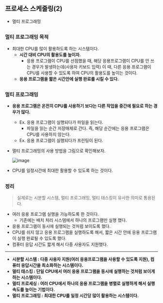 ## 프로세스 스케줄링(2)

- 멀티 프로그래밍


## 
### 멀티 프로그래밍 목적

- 최대한 CPU를 많이 활용하도록 하는 시스템이다.
  - **시간 대비 CPU의 활용도를 높이자.**
    - 응용 프로그램이 CPU를 선점했을 때, 해당 응용프로그램이 CPU를 안 쓰는 경우가 발생하는데(사용자 키보드 입력) 이 때, 다른 응용 프로그램이 CPU를 사용할 수 있도록 하여 CPU의 활용도를 높이는 것이다.
  - **응용 프로그램을 짧은 시간안에 실행 완료를 시킬 수 있다.**


## 
### 멀티 프로그래밍

- **응용 프로그램은 온전히 CPU를 사용하기 보다는 다른 작업을 중간에 필요로 하는 경우가 많다.**

  - Ex. 응용 프로그램이 실행되다가 파일을 읽는다.
    - 파일을 읽는 순간 저장매체로 간다. 즉, 해당 순간에는 응용 프로그램은 CPU를 사용하지 않는다.
  - Ex. 응용 프로그램이 실행되다가 프린팅이 된다.

- 멀티 프로그래밍의 사용 방법을 그림으로 확인해보자.

  ![image](https://user-images.githubusercontent.com/40616436/75986397-560dc280-5f31-11ea-8ff7-1ab65fa93d65.png)

- CPU를 일정시간에 최대한 활용할 수 있도록 하는 것이다.

  


## 
### 정리

> 실제로는 시분할 시스템, 멀티 프로그래밍, 멀티 태스킹이 유사한 의미로 통용된다.

- 여러 응용 프로그램 실행을 가능하도록 한 것이다.
  - 기존에는 배치 처리 시스템에서 하나의 프로그램만 실행 했다.
- 응용 프로그램이 동시에 실행되는 것처럼 보이도록 했다.
- CPU를 쉬지 않고 응용 프로그램을 실행하도록 해서, 짧은 시간 안에 응용 프로그램이 실행 완료될 수 있도록 했다.
- 컴퓨터 응답 시간도 짧게 해서 다중 사용자도 지원했다.

---

- **시분할 시스템 : 다중 사용자 지원(여러 응용프로그램을 사용할 수 있도록 지원), 컴퓨터 응답시간을 최소화하는 시스템이다.**
- **멀티 태스킹 : 단일 CPU에서 여러 응용 프로그램을 동시에 실행하는 것처럼 보이게 하는 시스템이다.**
- **멀티 프로세싱 : 여러 CPU에서 하나의 응용 프로그램을 병렬로 실행하게 해서 실행속도를 높이는 기법이다.**
- **멀티 프로그래밍 : 최대한 CPU를 일정 시간당 많이 활용하는 시스템이다.**
